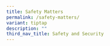 ```yaml
---
title: Safety Matters
permalink: /safety-matters/
variant: tiptap
description: ""
third_nav_title: Safety and Security
---
```

